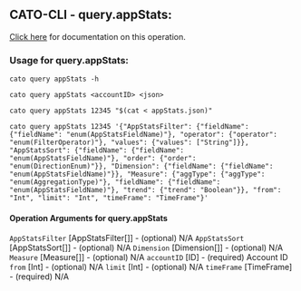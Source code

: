 
## CATO-CLI - query.appStats:
[Click here](https://api.catonetworks.com/documentation/#query-appStats) for documentation on this operation.

### Usage for query.appStats:

`cato query appStats -h`

`cato query appStats <accountID> <json>`

`cato query appStats 12345 "$(cat < appStats.json)"`

`cato query appStats 12345 '{"AppStatsFilter": {"fieldName": {"fieldName": "enum(AppStatsFieldName)"}, "operator": {"operator": "enum(FilterOperator)"}, "values": {"values": ["String"]}}, "AppStatsSort": {"fieldName": {"fieldName": "enum(AppStatsFieldName)"}, "order": {"order": "enum(DirectionEnum)"}}, "Dimension": {"fieldName": {"fieldName": "enum(AppStatsFieldName)"}}, "Measure": {"aggType": {"aggType": "enum(AggregationType)"}, "fieldName": {"fieldName": "enum(AppStatsFieldName)"}, "trend": {"trend": "Boolean"}}, "from": "Int", "limit": "Int", "timeFrame": "TimeFrame"}'`

#### Operation Arguments for query.appStats ####
`AppStatsFilter` [AppStatsFilter[]] - (optional) N/A 
`AppStatsSort` [AppStatsSort[]] - (optional) N/A 
`Dimension` [Dimension[]] - (optional) N/A 
`Measure` [Measure[]] - (optional) N/A 
`accountID` [ID] - (required) Account ID 
`from` [Int] - (optional) N/A 
`limit` [Int] - (optional) N/A 
`timeFrame` [TimeFrame] - (required) N/A 
